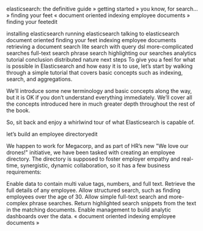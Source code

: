 
elasticsearch: the definitive guide » getting started » you know, for search… » finding your feet
«  document oriented     indexing employee documents  »
finding your feetedit

installing elasticsearch
running elasticsearch
talking to elasticsearch
document oriented
finding your feet
indexing employee documents
retrieving a document
search lite
search with query dsl
more-complicated searches
full-text search
phrase search
highlighting our searches
analytics
tutorial conclusion
distributed nature
next steps
To give you a feel for what is possible in Elasticsearch and how easy it is to use, let’s start by walking through a simple tutorial that covers basic concepts such as indexing, search, and aggregations.

We’ll introduce some new terminology and basic concepts along the way, but it is OK if you don’t understand everything immediately. We’ll cover all the concepts introduced here in much greater depth throughout the rest of the book.

So, sit back and enjoy a whirlwind tour of what Elasticsearch is capable of.

let’s build an employee directoryedit

We happen to work for Megacorp, and as part of HR’s new "We love our drones!" initiative, we have been tasked with creating an employee directory. The directory is supposed to foster employer empathy and real-time, synergistic, dynamic collaboration, so it has a few business requirements:

Enable data to contain multi value tags, numbers, and full text.
Retrieve the full details of any employee.
Allow structured search, such as finding employees over the age of 30.
Allow simple full-text search and more-complex phrase searches.
Return highlighted search snippets from the text in the matching documents.
Enable management to build analytic dashboards over the data.
«  document oriented     indexing employee documents  »

